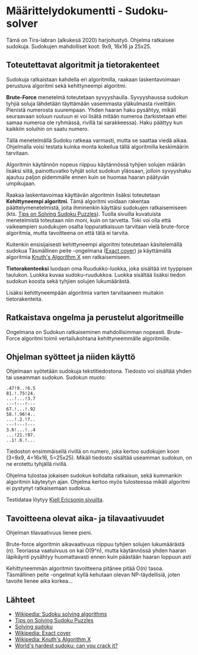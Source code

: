 # Määrittelydokumentti - Sudoku-solver

Tämä on Tira-labran (alkukesä 2020) harjoitustyö. Ohjelma ratkaisee sudokuja. Sudokujen mahdolliset koot: 9x9, 16x16 ja 25x25.

## Toteutettavat algoritmit ja tietorakenteet

Sudokuja ratkaistaan kahdella eri algoritmilla, raakaan laskentavoimaan perustuva algoritmi sekä kehittyneempi algoritmi.

**Brute-Force** menetelmä toteutetaan syvyyshaulla. Syvyyshaussa sudokun tyhjiä soluja lähdetään täyttämään vasemmasta yläkulmasta riveittäin. Pienistä numerosta suurempaan. Yhden haaran haku pysähtyy, mikäli seuraavaan soluun ruutuun ei voi lisätä mitään numeroa (tarkistetaan ettei samaa numeroa ole ryhmässä, rivillä tai sarakkeessa). Haku päättyy kun kaikkiin soluihin on saatu numero.

Tällä menetelmällä Sudoku ratkeaa varmasti, mutta se saattaa viedä aikaa. Ohjelmalla voisi testata kuinka monta kokeilua tällä algoritmilla keskimäärin tarvitaan. 

Algoritmin käytännön nopeus riippuu käytännössä tyhjien solujen määrän lisäksi siitä, painottuvatko tyhjät solut sudokun yläosaan, jolloin syvyyshaku ajautuu paljon pidemmälle ennen kuin se huomaa haaran päätyvän umpikujaan.

Raakaa laskentavoimaa käyttävän algoritmin lisäksi toteutetaan **Kehittyneempi algoritmi**. Tämä algoritmi voidaan rakentaa päättelymenetelmistä, joita ihminenkin käyttäisi sudokujen ratkaisemiseen (kts. [Tips on Solving Sudoku Puzzles](https://www.kristanix.com/sudokuepic/sudoku-solving-techniques.php)). Tuolla sivuilla kuvatuista menetelmistä toteutaan niin moni, kuin on tarvetta. Toki voi olla että vaikeampien suodukujen osalta loppuratkaisuun tarvitaan vielä brute-force algoritmia, mutta tavoitteena on että tätä ei tarvita. 

Kuitenkin ensisijaisesti kehittyneempi algoritmi toteutetaan käsitelemällä sudokua Täsmällinen peite -ongelmana ([Exact cover](https://en.wikipedia.org/wiki/Exact_cover)) ja käyttämällä algoritmia [Knuth's Algorithm X](https://en.wikipedia.org/wiki/Knuth%27s_Algorithm_X) sen ratkaisemiseen.

**Tietorakenteeksi** luodaan oma Ruudukko-luokka, joka sisältää int tyyppisen taulukon. Luokka kuvaa sudoku-ruudukkoa. Luokka sisältää lisäksi tiedon sudokun koosta sekä tyhjien solujen lukumäärästä. 

Lisäksi kehittyneempään algoritmia varten tarvitaaneen muitakin tietorakenteita. 

## Ratkaistava ongelma ja perustelut algoritmeille
Ongelmana on Sudokun ratkaiseminen mahdollisimman nopeasti. Brute-Force algoritmi toimii vertailukohtana kehittyneemmälle algoritmille. 

## Ohjelman syötteet ja niiden käyttö
Ohjelmaan syötetään sudokuja tekstitiedostona. Tiedosto voi sisältää yhden tai useamman sudokun. Sudokun muoto:

    .47!9..!6.5
    81.!.75!24.
    ...!...!3.7
    ---!---!---
    67.!...!.92
    58.!.96!4..
    ...!.2.!7..
    ---!---!---
    3.6!...!..4
    ...!21.!97.
    ..1!.6.!...

Tiedoston ensimmäisellä rivillä on numero, joka kertoo sudokujen koon (3=9x9, 4=16x16, 5=25x25). Mikäli tiedosto sisältää useamman sudokun, on ne erotettu tyhjällä rivillä.

Ohjelma tulostaa jokaisen sudokun kohdalta ratkaisun, sekä kummankin algoritmin käyteytyn ajan. Ohjelma kertoo myös tulosteessa mikäli algoritmi ei pystynyt ratkaisemaan sudokua.

Testidataa löytyy [Kjell Ericsonin sivuilta](https://kjell.haxx.se/sudoku/).

## Tavoitteena olevat aika- ja tilavaativuudet
Ohjelman tilavaativuus lienee pieni. 

Brute-force algoritmin aikavaativuus riippuu tyhjien solujen lukumäärästä (n). Teoriassa vaatuivuus on kai O(9^n), mutta käytännössä yhden haaran läpikäynti pysähtyy huomattavasti ennen kuin päästään haaran loppuun asti

Kehittyneemmän algoritmin tavoitteena pitänee pitää O(n) tasoa. Täsmällinen peite -ongelmat kyllä kehutaan olevan NP-täydellisiä, joten tavoite lienee aika korkea...

## Lähteet
* [Wikipedia: Sudoku solving algorithms](https://en.wikipedia.org/wiki/Sudoku_solving_algorithms)
* [Tips on Solving Sudoku Puzzles](https://www.kristanix.com/sudokuepic/sudoku-solving-techniques.php)
* [Solving sudoku](http://www.angusj.com/sudoku/hints.php)
* [Wikipedia: Exact cover](https://en.wikipedia.org/wiki/Exact_cover)
* [Wikipedia: Knuth's Algorithm X](https://en.wikipedia.org/wiki/Knuth%27s_Algorithm_X)
* [World's hardest sudoku: can you crack it?](https://www.telegraph.co.uk/news/science/science-news/9359579/Worlds-hardest-sudoku-can-you-crack-it.html)
